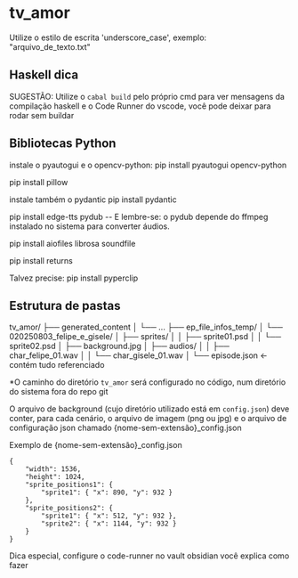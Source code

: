 # tv_amor

Utilize o estilo de escrita 'underscore_case', exemplo: "arquivo_de_texto.txt"

## Haskell dica
SUGESTÃO: Utilize o `cabal build` pelo próprio cmd para ver mensagens da compilação haskell
e o Code Runner do vscode, você pode deixar para rodar sem buildar

## Bibliotecas Python

instale o pyautogui e o opencv-python:
pip install pyautogui opencv-python

pip install pillow

instale também o pydantic
pip install pydantic 

pip install edge-tts pydub
    -- E lembre-se: o pydub depende do ffmpeg instalado no sistema para converter áudios.

pip install aiofiles librosa soundfile

pip install returns

Talvez precise:
pip install pyperclip

## Estrutura de pastas
tv_amor/
├── generated_content
│   └── ... 
├── ep_file_infos_temp/
│   └── 020250803_felipe_e_gisele/
│       ├── sprites/
│       │   ├── sprite01.psd
│       │   └── sprite02.psd
│       ├── background.jpg
│       ├── audios/
│       │   ├── char_felipe_01.wav
│       │   └── char_gisele_01.wav
│       └── episode.json   ← contém tudo referenciado

*O caminho do diretório `tv_amor` será configurado no código, num diretório do sistema fora do repo git

O arquivo de background (cujo diretório utilizado está em `config.json`) deve conter, para cada cenário, o arquivo de imagem (png ou jpg) e o arquivo de configuração json chamado {nome-sem-extensão}_config.json 

Exemplo de {nome-sem-extensão}_config.json 
```
{
    "width": 1536,
    "height": 1024,
    "sprite_positions1": { 
        "sprite1": { "x": 890, "y": 932 }
    },
    "sprite_positions2": { 
        "sprite1": { "x": 512, "y": 932 },
        "sprite2": { "x": 1144, "y": 932 }
    }
}
```

Dica especial, configure o code-runner
no vault obsidian você explica como fazer